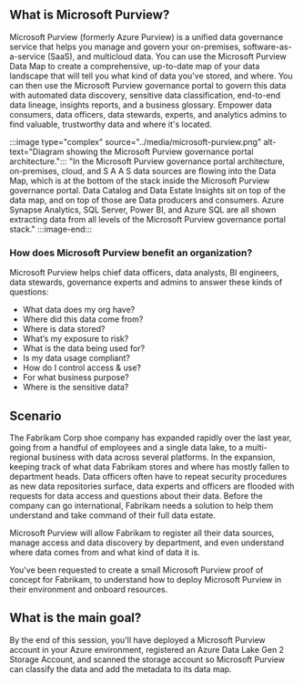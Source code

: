 ## What is Microsoft Purview?

Microsoft Purview (formerly Azure Purview) is a unified data governance service that helps you manage and govern your on-premises, software-as-a-service (SaaS), and multicloud data. You can use the Microsoft Purview Data Map to create a comprehensive, up-to-date map of your data landscape that will tell you what kind of data you've stored, and where. You can then use the Microsoft Purview governance portal to govern this data with automated data discovery, sensitive data classification, end-to-end data lineage, insights reports, and a business glossary. Empower data consumers, data officers, data stewards, experts, and analytics admins to find valuable, trustworthy data and where it's located.

:::image type="complex" source="../media/microsoft-purview.png" alt-text="Diagram showing the Microsoft Purview governance portal architecture.":::
   "In the Microsoft Purview governance portal architecture, on-premises, cloud, and S A A S data sources are flowing into the Data Map, which is at the bottom of the stack inside the Microsoft Purview governance portal. Data Catalog and Data Estate Insights sit on top of the data map, and on top of those are Data producers and consumers. Azure Synapse Analytics, SQL Server, Power BI, and Azure SQL are all shown extracting data from all levels of the Microsoft Purview governance portal stack."
:::image-end:::

### How does Microsoft Purview benefit an organization?

Microsoft Purview helps chief data officers, data analysts, BI engineers, data stewards, governance experts and admins to answer these kinds of questions:

- What data does my org have?
- Where did this data come from?
- Where is data stored?
- What’s my exposure to risk?
- What is the data being used for?
- Is my data usage compliant?
- How do I control access & use?
- For what business purpose?
- Where is the sensitive data?

## Scenario

The Fabrikam Corp shoe company has expanded rapidly over the last year, going from a handful of employees and a single data lake, to a multi-regional business with data across several platforms. In the expansion, keeping track of what data Fabrikam stores and where has mostly fallen to department heads. Data officers often have to repeat security procedures as new data repositories surface, data experts and officers are flooded with requests for data access and questions about their data. Before the company can go international, Fabrikam needs a solution to help them understand and take command of their full data estate.

Microsoft Purview will allow Fabrikam to register all their data sources, manage access and data discovery by department, and even understand where data comes from and what kind of data it is.

You've been requested to create a small Microsoft Purview proof of concept for Fabrikam, to understand how to deploy Microsoft Purview in their environment and onboard resources.

## What is the main goal?

By the end of this session, you'll have deployed a Microsoft Purview account in your Azure environment, registered an Azure Data Lake Gen 2 Storage Account, and scanned the storage account so Microsoft Purview can classify the data and add the metadata to its data map.